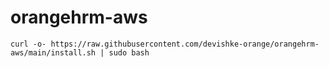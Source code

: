 # orangehrm-aws

```
curl -o- https://raw.githubusercontent.com/devishke-orange/orangehrm-aws/main/install.sh | sudo bash
```
